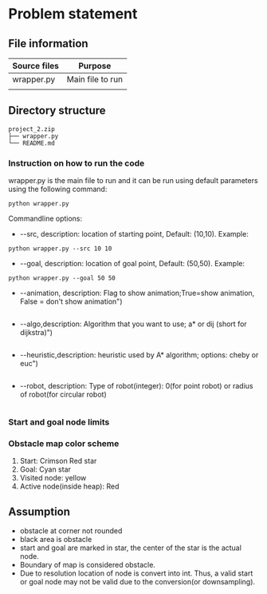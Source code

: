 # Problem statement

## File information
| Source files       	|                                   Purpose                                   	|
|--------------------	|:---------------------------------------------------------------------------:	|
| wrapper.py         	| Main file to run 	                                                            |
|                    	|                                                                             	|

## Directory structure
```
project_2.zip
├── wrapper.py
└── README.md
```

### Instruction on how to run the code
wrapper.py is the main file to run and it can be run using default parameters using the following command:
```
python wrapper.py
```
Commandline options:
* --src, description: location of starting point, Default: (10,10). Example:
```
python wrapper.py --src 10 10
```
* --goal, description: location of goal point, Default: (50,50). Example:
```
python wrapper.py --goal 50 50
```
* --animation, description: Flag to show animation;True=show animation, False = don't show animation")
```

```
* --algo,description: Algorithm that you want to use; a* or dij (short for dijkstra)")
```

```
* --heuristic,description: heuristic used by A* algorithm; options: cheby or euc")
```

```
* --robot, description: Type of robot(integer): 0(for point robot) or radius of robot(for circular robot)
```

```
### Start and goal node limits

### Obstacle map color scheme
1. Start: Crimson Red star
2. Goal: Cyan star
3. Visited node: yellow
4. Active node(inside heap): Red

## Assumption
- obstacle at corner not rounded
- black area is obstacle
- start and goal are marked in star, the center of the star is the actual node.
- Boundary of map is considered obstacle.
- Due to resolution location of node is convert into int. Thus, a valid start or goal node may not be valid due to the conversion(or downsampling).
